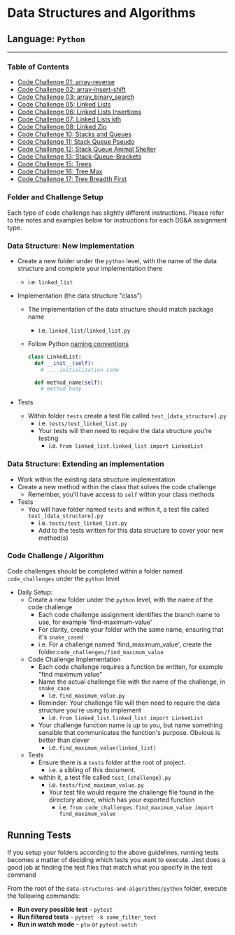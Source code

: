 # Data Structures and Algorithms

## Language: `Python`

-------

### Table of Contents

- [Code Challenge 01: array-reverse](code_challenges/array-reverse/README.md)
- [Code Challenge 02: array-insert-shift](code_challenges/array-insert-shift/README.md)
- [Code Challenge 03: array_binary_search](code_challenges/array_binary_search/README.md)
- [Code Challenge 05: Linked Lists](../python/docs/linked_list/README.md)
- [Code Challenge 06: Linked Lists Insertions](../python/docs/linked_list_insertions/README.md)
- [Code Challenge 07: Linked Lists kth](../python/docs/linked_list_kth/README.md)
- [Code Challenge 08: Linked Zip](../python/docs/linked_list_zip/README.md)
- [Code Challenge 10: Stacks and Queues](../python/docs/stack_and_queue/README.md)
- [Code Challenge 11: Stack Queue Pseudo](../python/docs/stack_queue_pseudo/README.md)
- [Code Challenge 12: Stack Queue Animal Shelter](../python/docs/stack_queue_animal_shelter/README.md)
- [Code Challenge 13: Stack-Queue-Brackets](../python/docs/stack_queue_brackets/README.md)
- [Code Challenge 15: Trees](../python/docs/trees/README.md)
- [Code Challenge 16: Tree Max](../python/docs/tree_max/README.md)
- [Code Challenge 17: Tree Breadth First](../python/docs/tree_breadth_first/README.md)

### Folder and Challenge Setup

Each type of code challenge has slightly different instructions. Please refer to the notes and examples below for instructions for each DS&A assignment type.

### Data Structure: New Implementation

- Create a new folder under the `python` level, with the name of the data structure and complete your implementation there
  - i.e. `linked_list`
- Implementation (the data structure "class")
  - The implementation of the data structure should match package name
    - i.e. `linked_list/linked_list.py`
  - Follow Python [naming conventions](https://www.python.org/dev/peps/pep-0008/#naming-conventions)

    ```python
    class LinkedList:
      def __init__(self):
        # ... initialization code

      def method_name(self):
        # method body
    ```

- Tests
  - Within folder `tests` create a test file called `test_[data_structure].py`
    - i.e. `tests/test_linked_list.py`
    - Your tests will then need to require the data structure you're testing
      - i.e. `from linked_list.linked_list import LinkedList`

### Data Structure: Extending an implementation

- Work within the existing data structure implementation
- Create a new method within the class that solves the code challenge
  - Remember, you'll have access to `self` within your class methods
- Tests
  - You will have folder named `tests` and within it, a test file called `test_[data_structure].py`
    - i.e. `tests/test_linked_list.py`
    - Add to the tests written for this data structure to cover your new method(s)

### Code Challenge / Algorithm

Code challenges should be completed within a folder named `code_challenges` under the `python` level

- Daily Setup:
  - Create a new folder under the `python` level, with the name of the code challenge
    - Each code challenge assignment identifies the branch name to use, for example 'find-maximum-value'
    - For clarity, create your folder with the same name, ensuring that it's `snake_cased`
    - i.e. For a challenge named 'find_maximum_value', create the folder:`code_challenges/find_maximum_value`
  - Code Challenge Implementation
    - Each code challenge requires a function be written, for example "find maximum value"
    - Name the actual challenge file with the name of the challenge, in `snake_case`
      - i.e. `find_maximum_value.py`
    - Reminder: Your challenge file will then need to require the data structure you're using to implement
      - i.e. `from linked_list.linked_list import LinkedList`
    - Your challenge function name is up to you, but name something sensible that communicates the function's purpose. Obvious is better than clever
      - i.e. `find_maximum_value(linked_list)`
  - Tests
    - Ensure there is a `tests` folder at the root of project.
      - i.e. a sibling of this document.
    - within it, a test file called `test_[challenge].py`
      - i.e. `tests/find_maximum_value.py`
      - Your test file would require the challenge file found in the directory above, which has your exported function
        - i.e. `from code_challenges.find_maximum_value import find_maximum_value`

## Running Tests

If you setup your folders according to the above guidelines, running tests becomes a matter of deciding which tests you want to execute.  Jest does a good job at finding the test files that match what you specify in the test command

From the root of the `data-structures-and-algorithms/python` folder, execute the following commands:

- **Run every possible test** - `pytest`
- **Run filtered tests** - `pytest -k some_filter_text`
- **Run in watch mode** - `ptw` or `pytest-watch`
